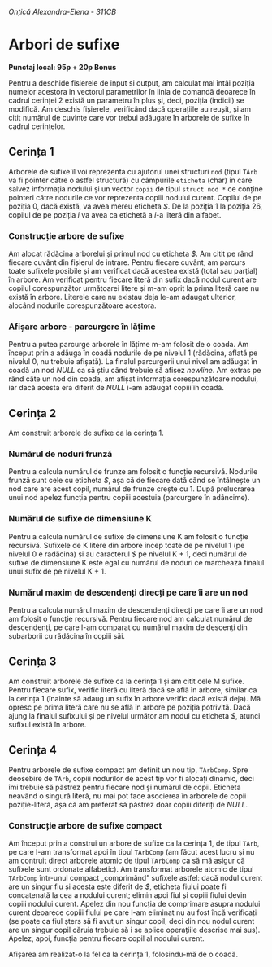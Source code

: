 *Onțică Alexandra-Elena - 311CB*

# Arbori de sufixe

**Punctaj local: 95p + 20p Bonus**

Pentru a deschide fisierele de input si output, am calculat mai întâi poziția numelor acestora in vectorul parametrilor în linia de comandă deoarece în cadrul cerinței 2 există un parametru în plus și, deci, poziția (indicii) se modifică.
Am deschis fișierele, verificând dacă operațiile au reușit, și am citit numărul de cuvinte care vor trebui adăugate în arborele de sufixe în cadrul cerințelor.

## Cerința 1
Arborele de sufixe îl voi reprezenta cu ajutorul unei structuri `nod` (tipul `TArb` va fi pointer către o astfel structură) cu câmpurile `eticheta` (char) în care salvez informația nodului și un vector `copii` de tipul `struct nod *` ce conține pointeri către nodurile ce vor reprezenta copiii nodului curent. Copilul de pe poziția 0, dacă există, va avea mereu eticheta *$*. De la poziția 1 la poziția 26, copilul de pe poziția *i* va avea ca etichetă a *i*-a literă din alfabet.

### Construcție arbore de sufixe
Am alocat rădăcina arborelui și primul nod cu eticheta *$*. Am citit pe rând fiecare cuvânt din fișierul de intrare. Pentru fiecare cuvânt, am parcurs toate sufixele posibile și am verificat dacă acestea există (total sau parțial) în arbore. Am verificat pentru fiecare literă din sufix dacă nodul curent are copilul corespunzător următoarei litere și m-am oprit la prima literă care nu există în arbore. Literele care nu existau deja le-am adaugat ulterior, alocând nodurile corespunzătoare acestora.

### Afișare arbore - parcurgere în lățime
Pentru a putea parcurge arborele în lățime m-am folosit de o coada. Am început prin a adăuga în coadă nodurile de pe nivelul 1 (rădăcina, aflată pe nivelul 0, nu trebuie afișată). La finalul parcurgerii unui nivel am adăugat în coadă un nod *NULL* ca să știu când trebuie să afișez *newline*. Am extras pe rând câte un nod din coada, am afișat informația corespunzătoare nodului, iar dacă acesta era diferit de *NULL* i-am adăugat copiii în coadă.

## Cerința 2
Am construit arborele de sufixe ca la cerința 1.

### Numărul de noduri frunză
Pentru a calcula numărul de frunze am folosit o funcție recursivă. 
Nodurile frunză sunt cele cu eticheta *$*, așa că de fiecare dată când se întâlnește un nod care are acest copil, numărul de frunze crește cu 1. După prelucrarea unui nod apelez funcția pentru copiii acestuia (parcurgere în adâncime).

### Numărul de sufixe de dimensiune K
Pentru a calcula numărul de sufixe de dimensiune K am folosit o funcție recursivă.
Sufixele de K litere din arbore încep toate de pe nivelul 1 (pe nivelul 0 e radăcina) și au caracterul *$* pe nivelul K + 1, deci numărul de sufixe de dimensiune K este egal cu numărul de noduri ce marchează finalul unui sufix de pe nivelul K + 1.

### Numărul maxim de descendenți direcți pe care îi are un nod
Pentru a calcula numărul maxim de descendenți direcți pe care îi are un nod am folosit o funcție recursivă.
Pentru fiecare nod am calculat numărul de descendenți, pe care l-am comparat cu numărul maxim de descenți din subarborii cu rădăcina în copiii săi.

## Cerința 3
Am construit arborele de sufixe ca la cerința 1 și am citit cele M sufixe. Pentru fiecare sufix, verific literă cu literă dacă se află în arbore, similar ca la cerința 1 (înainte să adaug un sufix în arbore verific dacă există deja). Mă opresc pe prima literă care nu se află în arbore pe poziția potrivită. Dacă ajung la finalul sufixului și pe nivelul următor am nodul cu eticheta *$*, atunci sufixul există în arbore.

## Cerința 4
Pentru arborele de sufixe compact am definit un nou tip, `TArbComp`. Spre deosebire de `TArb`, copiii nodurilor de acest tip vor fi alocați dinamic, deci îmi trebuie să păstrez pentru fiecare nod și numărul de copii. Eticheta neavând o singură literă, nu mai pot face asocierea în arborele de copii poziție-literă, așa că am preferat să păstrez doar copiii diferiți de *NULL*.

### Construcție arbore de sufixe compact
Am început prin a construi un arbore de sufixe ca la cerința 1, de tipul `TArb`, pe care l-am transformat apoi în tipul `TArbComp` (am făcut acest lucru și nu am contruit direct arborele atomic de tipul `TArbComp` ca să mă asigur că sufixele sunt ordonate alfabetic).
Am transformat arborele atomic de tipul `TArbComp` într-unul compact „comprimând” sufixele astfel: dacă nodul curent are un singur fiu și acesta este diferit de *$*, eticheta fiului poate fi concatenată la cea a nodului curent; elimin apoi fiul și copiii fiului devin copiii nodului curent. Apelez din nou funcția de comprimare asupra nodului curent deoarece copiii fiului pe care l-am eliminat nu au fost încă verificați (se poate ca fiul șters să fi avut un singur copil, deci din nou nodul curent are un singur copil căruia trebuie să i se aplice operațiile descrise mai sus). Apelez, apoi, funcția pentru fiecare copil al nodului curent.

Afișarea am realizat-o la fel ca la cerința 1, folosindu-mă de o coadă.
